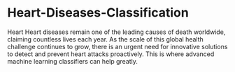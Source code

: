 # Heart-Diseases-Classification
Heart Heart diseases remain one of the leading causes of death worldwide, claiming countless lives each year. As the scale of this global health challenge continues to grow, there is an urgent need for innovative solutions to detect and prevent heart attacks proactively. This is where advanced machine learning classifiers can help greatly.
